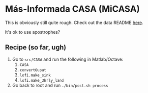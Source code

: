 # Más-Informada CASA (MiCASA)

This is obviously still quite rough. Check out the data README
[here](https://portal.nccs.nasa.gov/datashare/gmao/geos_carb/MiCASA/v1/MiCASA_README.pdf).

It's ok to use apostrophes?

## Recipe (so far, ugh)
1. Go to `src/CASA` and run the following in Matlab/Octave:
    1. `CASA`
    2. `convertOuput`
    3. `lofi.make_sink`
    4. `lofi.make_3hrly_land`
2. Go back to root and run `./bin/post.sh process`
